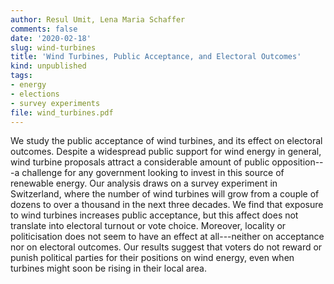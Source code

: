 ```yaml
---
author: Resul Umit, Lena Maria Schaffer
comments: false
date: '2020-02-18'
slug: wind-turbines
title: 'Wind Turbines, Public Acceptance, and Electoral Outcomes'
kind: unpublished
tags:
- energy
- elections
- survey experiments
file: wind_turbines.pdf
---
```



We study the public acceptance of wind turbines, and its effect on electoral outcomes. Despite a widespread public support for wind energy in general, wind turbine proposals attract a considerable amount of public opposition---a challenge for any government looking to invest in this source of renewable energy. Our analysis draws on a survey experiment in Switzerland, where the number of wind turbines will grow from a couple of dozens to over a thousand in the next three decades. We find that exposure to wind turbines increases public acceptance, but this affect does not translate into electoral turnout or vote choice. Moreover, locality or politicisation does not seem to have an effect at all---neither on acceptance nor on electoral outcomes. Our results suggest that voters do not reward or punish political parties for their positions on wind energy, even when turbines might soon be rising in their local area.